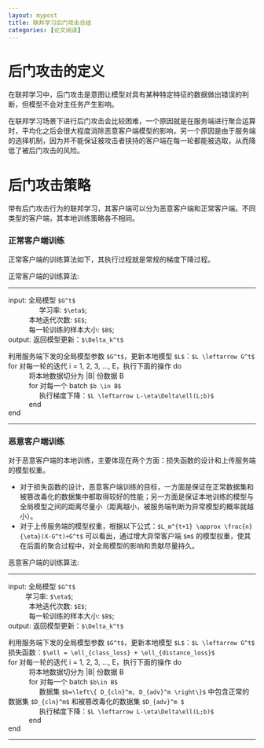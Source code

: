 ```yaml
---
layout: mypost
title: 联邦学习后门攻击总结
categories: [论文阅读]
---
```


# 后门攻击的定义

在联邦学习中，后门攻击是意图让模型对具有某种特定特征的数据做出错误的判断，但模型不会对主任务产生影响。

在联邦学习场景下进行后门攻击会比较困难，一个原因就是在服务端进行聚合运算时，平均化之后会很大程度消除恶意客户端模型的影响，另一个原因是由于服务端的选择机制，因为并不能保证被攻击者挟持的客户端在每一轮都能被选取，从而降低了被后门攻击的风险。

# 后门攻击策略

带有后门攻击行为的联邦学习，其客户端可以分为恶意客户端和正常客户端。不同类型的客户端，其本地训练策略各不相同。

### 正常客户端训练

正常客户端的训练算法如下，其执行过程就是常规的梯度下降过程。

正常客户端的训练算法:

---

input: 全局模型 `$G^t$`  
&ensp;&ensp;&ensp;&ensp;&ensp;&ensp;&ensp;&ensp;&ensp;学习率: `$\eta$`;  
&ensp;&ensp;&ensp;&ensp;&ensp;&ensp;本地迭代次数: `$E$`;  
&ensp;&ensp;&ensp;&ensp;&ensp;&ensp;每一轮训练的样本大小: `$B$`;  
output: 返回模型更新：`$\Delta_k^t$`

利用服务端下发的全局模型参数 `$G^t$`，更新本地模型 `$L$`：`$L \leftarrow G^t$`  
for 对每一轮的迭代 i = 1, 2, 3, ..., E，执行下面的操作 do  
&ensp;&ensp;&ensp;&ensp;&ensp;&ensp;将本地数据切分为 |B| 份数据 B  
&ensp;&ensp;&ensp;&ensp;&ensp;&ensp;for 对每一个 batch `$b \in B$`  
&ensp;&ensp;&ensp;&ensp;&ensp;&ensp;&ensp;&ensp;&ensp;执行梯度下降：`$L \leftarrow L-\eta\Delta\ell(L;b)$`  
&ensp;&ensp;&ensp;&ensp;&ensp;&ensp;end  
end  

---

### 恶意客户端训练

对于恶意客户端的本地训练，主要体现在两个方面：损失函数的设计和上传服务端的模型权重。

+  对于损失函数的设计，恶意客户端训练的目标，一方面是保证在正常数据集和被篡改毒化的数据集中都取得较好的性能；另一方面是保证本地训练的模型与全局模型之间的距离尽量小（距离越小，被服务端判断为异常模型的概率就越小）。 
+  对于上传服务端的模型权重，根据以下公式：`$L_m^{t+1} \approx \frac{n}{\eta}(X-G^t)+G^t$` 可以看出，通过增大异常客户端 `$m$` 的模型权重，使其在后面的聚合过程中，对全局模型的影响和贡献尽量持久。

恶意客户端的训练算法:

---

input: 全局模型 `$G^t$`  
&ensp;&ensp;&ensp;&ensp;&ensp;学习率: `$\eta$`;  
&ensp;&ensp;&ensp;&ensp;&ensp;&ensp;本地迭代次数: `$E$`;  
&ensp;&ensp;&ensp;&ensp;&ensp;&ensp;每一轮训练的样本大小: `$B$`;  
output: 返回模型更新：`$\Delta_k^t$`

利用服务端下发的全局模型参数 `$G^t$`，更新本地模型 `$L$`：`$L \leftarrow G^t$`  
损失函数：`$\ell = \ell_{class_loss} + \ell_{distance_loss}$`  
for 对每一轮的迭代 i = 1, 2, 3, ..., E，执行下面的操作 do  
&ensp;&ensp;&ensp;&ensp;&ensp;&ensp;将本地数据切分为 |B| 份数据 B  
&ensp;&ensp;&ensp;&ensp;&ensp;&ensp;for 对每一个 batch `$b\in B$`  
&ensp;&ensp;&ensp;&ensp;&ensp;&ensp;&ensp;&ensp;&ensp;数据集 `$b=\left\{ D_{cln}^m, D_{adv}^m \right\}$` 中包含正常的数据集 `$D_{cln}^m$` 和被篡改毒化的数据集 `$D_{adv}^m $`  
&ensp;&ensp;&ensp;&ensp;&ensp;&ensp;&ensp;&ensp;&ensp;执行梯度下降：`$L \leftarrow L-\eta\Delta\ell(L;b)$`  
&ensp;&ensp;&ensp;&ensp;&ensp;&ensp;end  
end  

---